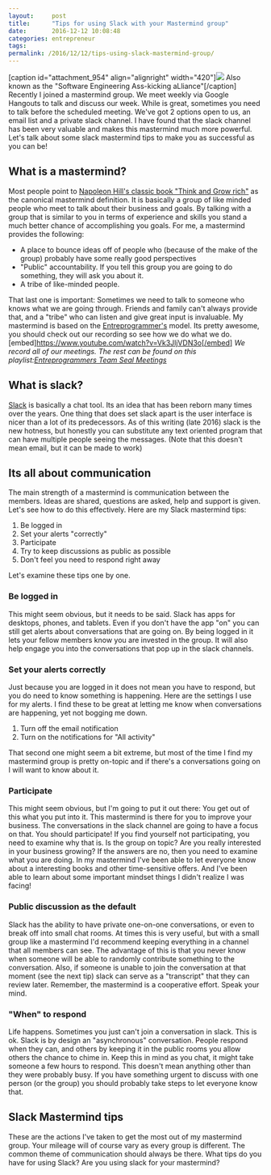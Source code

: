 ```yaml
---
layout:     post
title:      "Tips for using Slack with your Mastermind group"
date:       2016-12-12 10:08:48
categories: entrepreneur
tags:  
permalink: /2016/12/12/tips-using-slack-mastermind-group/
---
```

[caption id="attachment_954" align="alignright" width="420"][![](https://ironboundsoftware.com/blog/wp-content/uploads/2016/12/Seal_Team201-420x399.png)](https://ironboundsoftware.com/blog/wp-content/uploads/2016/12/Seal_Team201.png) Also known as the "Software Engineering Ass-kicking aLliance"[/caption] Recently I joined a mastermind group. We meet weekly via Google Hangouts to talk and discuss our week. While is great, sometimes you need to talk before the scheduled meeting. We've got 2 options open to us, an email list and a private slack channel. I have found that the slack channel has been very valuable and makes this mastermind much more powerful. Let's talk about some slack mastermind tips to make you as successful as you can be!

## What is a mastermind?

Most people point to [Napoleon Hill's classic book "Think and Grow rich"](http://amzn.to/2hpJ8Uv) as the canonical mastermind definition. It is basically a group of like minded people who meet to talk about their business and goals. By talking with a group that is similar to you in terms of experience and skills you stand a much better chance of accomplishing you goals. For me, a mastermind provides the following: 

  * A place to bounce ideas off of people who (because of the make of the group) probably have some really good perspectives
  * "Public" accountability. If you tell this group you are going to do something, they will ask you about it.
  * A tribe of like-minded people.

That last one is important: Sometimes we need to talk to someone who knows what we are going through. Friends and family can't always provide that, and a "tribe" who can listen and give great input is invaluable. My mastermind is based on the [Entreprogrammer's](http://entreprogrammers.com/) model. Its pretty awesome, you should check out our recording so see how we do what we do. [embed]https://www.youtube.com/watch?v=Vk3JljVDN3o[/embed] _We record all of our meetings. The rest can be found on this playlist:[Entreprogrammers Team Seal Meetings](https://www.youtube.com/watch?v=Vk3JljVDN3o&list=PL-Fu4ALdbctpXfCcnZT2EYXGzLnyA9iVq "Entreprogrammers Team Seal Meetings")_

## What is slack?

[Slack](https://slack.com) is basically a chat tool. Its an idea that has been reborn many times over the years. One thing that does set slack apart is the user interface is nicer than a lot of its predecessors. As of this writing (late 2016) slack is the new hotness, but honestly you can substitute any text oriented program that can have multiple people seeing the messages. (Note that this doesn't mean email, but it can be made to work) 

## Its all about communication

The main strength of a mastermind is communication between the members. Ideas are shared, questions are asked, help and support is given. Let's see how to do this effectively. Here are my Slack mastermind tips: 

  1. Be logged in
  2. Set your alerts "correctly"
  3. Participate
  4. Try to keep discussions as public as possible
  5. Don't feel you need to respond right away

Let's examine these tips one by one. 

### Be logged in

This might seem obvious, but it needs to be said. Slack has apps for desktops, phones, and tablets. Even if you don't have the app "on" you can still get alerts about conversations that are going on. By being logged in it lets your fellow members know you are invested in the group. It will also help engage you into the conversations that pop up in the slack channels. 

### Set your alerts correctly

Just because you are logged in it does not mean you have to respond, but you do need to know something is happening. Here are the settings I use for my alerts. I find these to be great at letting me know when conversations are happening, yet not bogging me down. 

  1. Turn off the email notification
  2. Turn on the notifications for "All activity"

That second one might seem a bit extreme, but most of the time I find my mastermind group is pretty on-topic and if there's a conversations going on I will want to know about it. 

### **Participate**

This might seem obvious, but I'm going to put it out there: You get out of this what you put into it. This mastermind is there for you to improve your business. The conversations in the slack channel are going to have a focus on that. You should participate! If you find yourself not participating, you need to examine why that is. Is the group on topic? Are you really interested in your business growing? If the answers are no, then you need to examine what you are doing. In my mastermind I've been able to let everyone know about a interesting books and other time-sensitive offers. And I've been able to learn about some important mindset things I didn't realize I was facing! 

### **Public discussion as the default**

Slack has the ability to have private one-on-one conversations, or even to break off into small chat rooms. At times this is very useful, but with a small group like a mastermind I'd recommend keeping everything in a channel that all members can see. The advantage of this is that you never know when someone will be able to randomly contribute something to the conversation. Also, if someone is unable to join the conversation at that moment (see the next tip) slack can serve as a "transcript" that they can review later. Remember, the mastermind is a cooperative effort. Speak your mind. 

### **"When" to respond**

Life happens. Sometimes you just can't join a conversation in slack. This is ok. Slack is by design an "asynchronous" conversation. People respond when they can, and others by keeping it in the public rooms you allow others the chance to chime in. Keep this in mind as you chat, it might take someone a few hours to respond. This doesn't mean anything other than they were probably busy. If you have something urgent to discuss with one person (or the group) you should probably take steps to let everyone know that. 

## Slack Mastermind tips

These are the actions I've taken to get the most out of my mastermind group. Your mileage will of course vary as every group is different. The common theme of communication should always be there. What tips do you have for using Slack? Are you using slack for your mastermind?
